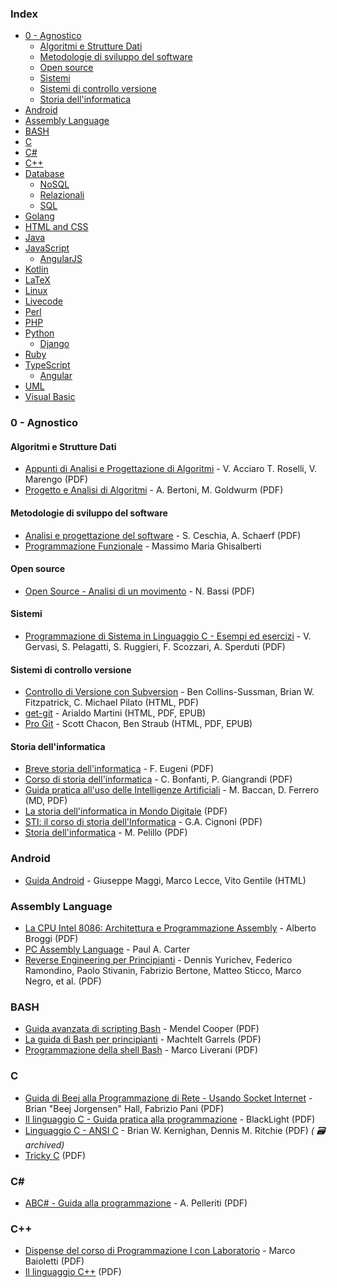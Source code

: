 ### Index

* [0 - Agnostico](#0---agnostico)
    * [Algoritmi e Strutture Dati](#algoritmi-e-strutture-dati)
    * [Metodologie di sviluppo del software](#metodologie-di-sviluppo-del-software)
    * [Open source](#open-source)
    * [Sistemi](#sistemi)
    * [Sistemi di controllo versione](#sistemi-di-controllo-versione)
    * [Storia dell'informatica](#storia-dellinformatica)
* [Android](#android)
* [Assembly Language](#assembly-language)
* [BASH](#bash)
* [C](#c)
* [C#](#csharp)
* [C++](#cpp)
* [Database](#database)
    * [NoSQL](#nosql)
    * [Relazionali](#relazionali)
    * [SQL](#sql)
* [Golang](#golang)
* [HTML and CSS](#html-and-css)
* [Java](#java)
* [JavaScript](#javascript)
    * [AngularJS](#angularjs)
* [Kotlin](#kotlin)
* [LaTeX](#latex)
* [Linux](#linux)
* [Livecode](#livecode)
* [Perl](#perl)
* [PHP](#php)
* [Python](#python)
    * [Django](#django)
* [Ruby](#ruby)
* [TypeScript](#typescript)
    * [Angular](#angular)
* [UML](#uml)
* [Visual Basic](#visual-basic)


### 0 - Agnostico

#### Algoritmi e Strutture Dati

* [Appunti di Analisi e Progettazione di Algoritmi](https://www.sci.unich.it/~acciaro/corsoASD.pdf) - V. Acciaro T. Roselli, V. Marengo (PDF)
* [Progetto e Analisi di Algoritmi](http://bertoni.di.unimi.it/Algoritmi_e_Strutture_Dati.pdf) - A. Bertoni, M. Goldwurm (PDF)


#### Metodologie di sviluppo del software

* [Analisi e progettazione del software](https://web.archive.org/web/20210819183048/http://www.diegm.uniud.it/schaerf/APS/Dispensa_APS_2_3.pdf) - S. Ceschia, A. Schaerf (PDF)
* [Programmazione Funzionale](http://minimalprocedure.pragmas.org/writings/programmazione_funzionale/programmazione_funzionale.html) - Massimo Maria Ghisalberti


#### Open source

* [Open Source - Analisi di un movimento](http://www.apogeonline.com/2002/libri/88-503-1065-X/ebook/pdf/OpenSource.pdf) - N. Bassi (PDF)


#### Sistemi

* [Programmazione di Sistema in Linguaggio C - Esempi ed esercizi](https://www.disi.unige.it/person/DelzannoG/BIOMED/Programmazione-C/dispense_avanzate_C.pdf) - V. Gervasi, S. Pelagatti, S. Ruggieri, F. Scozzari, A. Sperduti (PDF)


#### Sistemi di controllo versione

* [Controllo di Versione con Subversion](https://svnbook.red-bean.com/index.it.html) - Ben Collins-Sussman, Brian W. Fitzpatrick, C. Michael Pilato (HTML, PDF)
* [get-git](https://get-git.readthedocs.io/it/latest/) - Arialdo Martini (HTML, PDF, EPUB)
* [Pro Git](https://git-scm.com/book/it) - Scott Chacon, Ben Straub (HTML, PDF, EPUB)


#### Storia dell'informatica

* [Breve storia dell'informatica](http://apav.it/informatica_file1.pdf) - F. Eugeni (PDF)
* [Corso di storia dell'informatica](http://nid.dimi.uniud.it/computing_history/computing_history.html) - C. Bonfanti, P. Giangrandi (PDF)
* [Guida pratica all'uso delle Intelligenze Artificiali](https://github.com/matteobaccan/CorsoAIBook) - M. Baccan, D. Ferrero (MD, PDF)
* [La storia dell'informatica in Mondo Digitale](http://www.aicanet.it/storia-informatica/storia-dell-informatica-in-mondo-digitale) (PDF)
* [STI: il corso di storia dell'Informatica](https://www.progettohmr.it/Corso/) - G.A. Cignoni (PDF)
* [Storia dell'informatica](http://www.dsi.unive.it/~pelillo/Didattica/Storia%20dell'informatica/) - M. Pelillo (PDF)


### Android

* [Guida Android](http://www.html.it/guide/guida-android/) - Giuseppe Maggi, Marco Lecce, Vito Gentile (HTML)


### Assembly Language

* [La CPU Intel 8086: Architettura e Programmazione Assembly](http://www.ce.unipr.it/didattica/calcolatoriA/free-docs/lucidi.pdf) - Alberto Broggi (PDF)
* [PC Assembly Language](http://drpaulcarter.com/pcasm/) - Paul A. Carter
* [Reverse Engineering per Principianti](https://beginners.re/RE4B-IT.pdf) - Dennis Yurichev, Federico Ramondino, Paolo Stivanin, Fabrizio Bertone, Matteo Sticco, Marco Negro, et al. (PDF)


### BASH

* [Guida avanzata di scripting Bash](http://www.dmi.unict.it/diraimondo/web/wp-content/uploads/classes/so/mirror-stuff/abs-guide.pdf) - Mendel Cooper (PDF)
* [La guida di Bash per principianti](http://codex.altervista.org/guidabash/guidabash_1_11.pdf) - Machtelt Garrels (PDF)
* [Programmazione della shell Bash](https://www.aquilante.net/doc/bash_programming.pdf) - Marco Liverani (PDF)


### C

* [Guida di Beej alla Programmazione di Rete - Usando Socket Internet](http://linguaggioc.altervista.org/dl/GuidaDiBeejAllaProgrammazioneDiRete.pdf) - Brian "Beej Jorgensen" Hall, Fabrizio Pani (PDF)
* [Il linguaggio C - Guida pratica alla programmazione](https://eineki.files.wordpress.com/2010/02/guidac.pdf) - BlackLight (PDF)
* [Linguaggio C - ANSI C](https://web.archive.org/web/20180920221053/http://www.itis.pr.it/~dsacco/itis/Olimpiadi-informatica/Libri-di-testo/LinguaggioC-R&K.pdf) - Brian W. Kernighan, Dennis M. Ritchie (PDF) *( :card_file_box: archived)*
* [Tricky C](http://www.dmi.unict.it/diraimondo/web/wp-content/uploads/classes/so/mirror-stuff/Tricky_C.pdf) (PDF)


### <a id="csharp"></a>C\#

* [ABC# - Guida alla programmazione](http://antoniopelleriti.it/wp-content/uploads/2019/04/ABCsharp-guida-alla-programmazione-in-csharp.pdf) - A. Pelleriti (PDF)


### <a id="cpp"></a>C++

* [Dispense del corso di Programmazione I con Laboratorio](https://www.dmi.unipg.it/~baioletti/didattica/materiale/dispense-progr1-c++.pdf) - Marco Baioletti (PDF)
* [Il linguaggio C++](https://hpc-forge.cineca.it/files/CoursesDev/public/2012%20Autumn/Introduzione%20alla%20programmazioni%20a%20oggetti%20in%20C++/corsocpp.pdf) (PDF)
